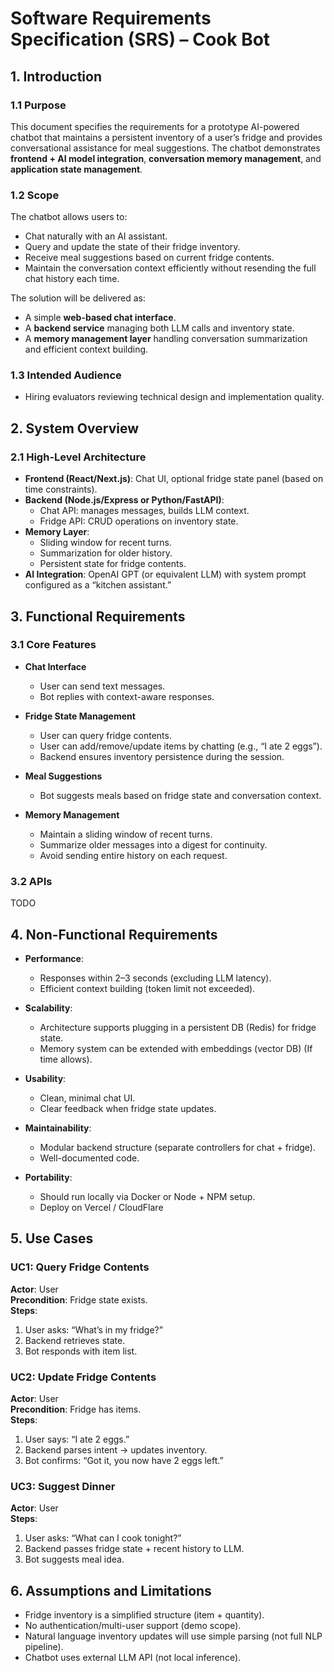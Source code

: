 # Software Requirements Specification (SRS) – Cook Bot

## 1. Introduction

### 1.1 Purpose
This document specifies the requirements for a prototype AI-powered chatbot that maintains a persistent inventory of a user’s fridge and provides conversational assistance for meal suggestions. The chatbot demonstrates **frontend + AI model integration**, **conversation memory management**, and **application state management**.

### 1.2 Scope
The chatbot allows users to:
- Chat naturally with an AI assistant.
- Query and update the state of their fridge inventory.
- Receive meal suggestions based on current fridge contents.
- Maintain the conversation context efficiently without resending the full chat history each time.

The solution will be delivered as:
- A simple **web-based chat interface**.
- A **backend service** managing both LLM calls and inventory state.
- A **memory management layer** handling conversation summarization and efficient context building.

### 1.3 Intended Audience
- Hiring evaluators reviewing technical design and implementation quality.


## 2. System Overview

### 2.1 High-Level Architecture
- **Frontend (React/Next.js)**: Chat UI, optional fridge state panel (based on time constraints).
- **Backend (Node.js/Express or Python/FastAPI)**:
    - Chat API: manages messages, builds LLM context.
    - Fridge API: CRUD operations on inventory state.
- **Memory Layer**:
    - Sliding window for recent turns.
    - Summarization for older history.
    - Persistent state for fridge contents.
- **AI Integration**: OpenAI GPT (or equivalent LLM) with system prompt configured as a “kitchen assistant.”


## 3. Functional Requirements

### 3.1 Core Features
- **Chat Interface**
    - User can send text messages.
    - Bot replies with context-aware responses.

- **Fridge State Management**
    - User can query fridge contents.
    - User can add/remove/update items by chatting (e.g., “I ate 2 eggs”).
    - Backend ensures inventory persistence during the session.

- **Meal Suggestions**
    - Bot suggests meals based on fridge state and conversation context.

- **Memory Management**
    - Maintain a sliding window of recent turns.
    - Summarize older messages into a digest for continuity.
    - Avoid sending entire history on each request.

### 3.2 APIs
TODO


## 4. Non-Functional Requirements

- **Performance**:
    - Responses within 2–3 seconds (excluding LLM latency).
    - Efficient context building (token limit not exceeded).

- **Scalability**:
    - Architecture supports plugging in a persistent DB (Redis) for fridge state.
    - Memory system can be extended with embeddings (vector DB) (If time allows).

- **Usability**:
    - Clean, minimal chat UI.
    - Clear feedback when fridge state updates.

- **Maintainability**:
    - Modular backend structure (separate controllers for chat + fridge).
    - Well-documented code.

- **Portability**:
    - Should run locally via Docker or Node + NPM setup.
    - Deploy on Vercel / CloudFlare

## 5. Use Cases

### UC1: Query Fridge Contents
**Actor**: User  
**Precondition**: Fridge state exists.  
**Steps**:
1. User asks: “What’s in my fridge?”
2. Backend retrieves state.
3. Bot responds with item list.

### UC2: Update Fridge Contents
**Actor**: User  
**Precondition**: Fridge has items.  
**Steps**:
1. User says: “I ate 2 eggs.”
2. Backend parses intent → updates inventory.
3. Bot confirms: “Got it, you now have 2 eggs left.”

### UC3: Suggest Dinner
**Actor**: User  
**Steps**:
1. User asks: “What can I cook tonight?”
2. Backend passes fridge state + recent history to LLM.
3. Bot suggests meal idea.

## 6. Assumptions and Limitations
- Fridge inventory is a simplified structure (item + quantity).
- No authentication/multi-user support (demo scope).
- Natural language inventory updates will use simple parsing (not full NLP pipeline).
- Chatbot uses external LLM API (not local inference).